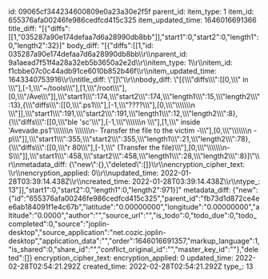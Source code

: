 id: 09065cf344234600809e0a23a30e2f5f
parent_id: 
item_type: 1
item_id: 655376afa00246fe986cedfcd415c325
item_updated_time: 1646016691366
title_diff: "[{\"diffs\":[[1,\"035287a90e174defaa7d6a28990db8bb\"]],\"start1\":0,\"start2\":0,\"length1\":0,\"length2\":32}]"
body_diff: "[{\"diffs\":[[1,\"id: 035287a90e174defaa7d6a28990db8bb\\\r\\\nparent_id: 9a1aead7f51f4a28a32eb5b3650a2e2d\\\r\\\nitem_type: 1\\\r\\\nitem_id: f1cbbe07c0c44adb91ce6010b852b46f\\\r\\\nitem_updated_time: 1643340753916\\\r\\\ntitle_diff: \\\"[]\\\"\\\r\\\nbody_diff: \\\"[{\\\\\\\"diffs\\\\\\\":[[0,\\\\\\\" in \\\\\\\"],[-1,\\\\\\\"~/tools\\\\\\\"],[1,\\\\\\\"/root\\\\\\\"],[0,\\\\\\\"/Ave\\\\\\\"]],\\\\\\\"start1\\\\\\\":174,\\\\\\\"start2\\\\\\\":174,\\\\\\\"length1\\\\\\\":15,\\\\\\\"length2\\\\\\\":13},{\\\\\\\"diffs\\\\\\\":[[0,\\\\\\\".ps1\\\\\\\"],[-1,\\\\\\\"????\\\\\\\"],[0,\\\\\\\"\\\\\\\\\\\\\n   \\\\\\\"]],\\\\\\\"start1\\\\\\\":191,\\\\\\\"start2\\\\\\\":191,\\\\\\\"length1\\\\\\\":12,\\\\\\\"length2\\\\\\\":8},{\\\\\\\"diffs\\\\\\\":[[0,\\\\\\\"ble 'sc'\\\\\\\"],[-1,\\\\\\\"\\\\\\\\\\\\\n    \\\\\\\"],[1,\\\\\\\" inside 'Avevade.ps1'\\\\\\\\\\\\\n    \\\\\\\\\\\\\n- Transfer the file to the victim -\\\\\\\"],[0,\\\\\\\"\\\\\\\\\\\\\n    - p\\\\\\\"]],\\\\\\\"start1\\\\\\\":355,\\\\\\\"start2\\\\\\\":355,\\\\\\\"length1\\\\\\\":21,\\\\\\\"length2\\\\\\\":78},{\\\\\\\"diffs\\\\\\\":[[0,\\\\\\\"r 80\\\\\\\"],[-1,\\\\\\\" (Transfer the file)\\\\\\\"],[0,\\\\\\\"\\\\\\\\\\\\\n- S\\\\\\\"]],\\\\\\\"start1\\\\\\\":458,\\\\\\\"start2\\\\\\\":458,\\\\\\\"length1\\\\\\\":28,\\\\\\\"length2\\\\\\\":8}]\\\"\\\r\\\nmetadata_diff: {\\\"new\\\":{},\\\"deleted\\\":[]}\\\r\\\nencryption_cipher_text: \\\r\\\nencryption_applied: 0\\\r\\\nupdated_time: 2022-01-28T03:39:14.438Z\\\r\\\ncreated_time: 2022-01-28T03:39:14.438Z\\\r\\\ntype_: 13\"]],\"start1\":0,\"start2\":0,\"length1\":0,\"length2\":971}]"
metadata_diff: {"new":{"id":"655376afa00246fe986cedfcd415c325","parent_id":"fb73d1d872ce4ee6ab184091f1e4c67b","latitude":"0.00000000","longitude":"0.00000000","altitude":"0.0000","author":"","source_url":"","is_todo":0,"todo_due":0,"todo_completed":0,"source":"joplin-desktop","source_application":"net.cozic.joplin-desktop","application_data":"","order":1646016691357,"markup_language":1,"is_shared":0,"share_id":"","conflict_original_id":"","master_key_id":""},"deleted":[]}
encryption_cipher_text: 
encryption_applied: 0
updated_time: 2022-02-28T02:54:21.292Z
created_time: 2022-02-28T02:54:21.292Z
type_: 13